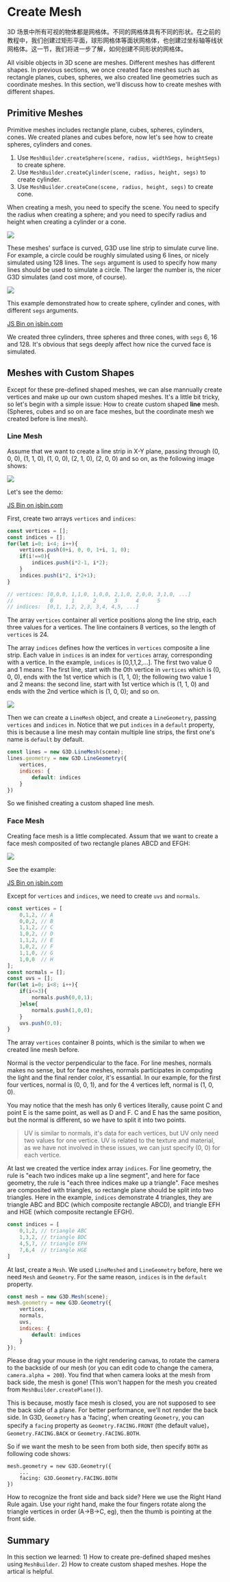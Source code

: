 # Create Mesh

3D 场景中所有可视的物体都是网格体。不同的网格体具有不同的形状。在之前的教程中，我们创建过矩形平面，球形网格体等面状网格体，也创建过坐标轴等线状网格体。这一节，我们将进一步了解，如何创建不同形状的网格体。

All visible objects in 3D scene are meshes. Different meshes has different shapes. In previous sections, we once created face meshes such as rectangle planes, cubes, spheres, we also created line geometries such as coordinate meshes. In this section, we'll discuss how to create meshes with different shapes.

## Primitive Meshes

Primitive meshes includes rectangle plane, cubes, spheres, cylinders, cones. We created planes and cubes before, now let's see how to create spheres, cylinders and cones.

1. Use `MeshBuilder.createSphere(scene, radius, widthSegs, heightSegs)` to create sphere.
2. Use `MeshBuilder.createCylinder(scene, radius, height, segs)` to create cylinder.
3. Use `MeshBuilder.createCone(scene, radius, height, segs)` to create cone.

When creating a mesh, you need to specify the scene. You need to specify the radius when creating a sphere; and you need to specify radius and height when creating a cylinder or a cone.

![](https://gw.alicdn.com/tfs/TB1ApAjphTpK1RjSZR0XXbEwXXa-591-202.png)

These meshes' surface is curved, G3D use line strip to simulate curve line. For example, a circle could be roughly simulated using 6 lines, or nicely simulated using 128 lines. The `segs` argument is used to specify how many lines should be used to simulate a circle. The larger the number is, the nicer G3D simulates (and cost more, of course).

![](https://gw.alicdn.com/tfs/TB1lS7kphTpK1RjSZFGXXcHqFXa-264-264.png)

This example demonstrated how to create sphere, cylinder and cones, with different `segs` arguments.

<a class="jsbin-embed" href="https://jsbin.com/yejoxam/latest/embed?js,output&height=500px">JS Bin on jsbin.com</a><script src="https://static.jsbin.com/js/embed.min.js?4.1.7"></script>

We created three cylinders, three spheres and three cones, with `segs` 6, 16 and 128. It's obvious that segs deeply affect how nice the curved face is simulated.

## Meshes with Custom Shapes

Except for these pre-defined shaped meshes, we can alse mannually create vertices and make up our own custom shaped meshes. It's a little bit tricky, so let's begin with a simple issue: How to create custom shaped **line** mesh. (Spheres, cubes and so on are face meshes, but the coordinate mesh we created before is line mesh).

### Line Mesh

Assume that we want to create a line strip in X-Y plane, passing through (0, 0, 0), (1, 1, 0), (1, 0, 0), (2, 1, 0), (2, 0, 0) and so on, as the following image shows:

![](https://gw.alicdn.com/tfs/TB1vWqMpCzqK1RjSZFjXXblCFXa-619-314.png)

Let's see the demo:

<a class="jsbin-embed" href="https://jsbin.com/qizitep/latest/embed?js,output&height=500px">JS Bin on jsbin.com</a><script src="https://static.jsbin.com/js/embed.min.js?4.1.7"></script>

First, create two arrays `vertices` and `indices`:

```javascript
const vertices = [];
const indices = [];
for(let i=0; i<4; i++){
    vertices.push(0+i, 0, 0, 1+i, 1, 0);
    if(i!==0){
        indices.push(i*2-1, i*2);
    }
    indices.push(i*2, i*2+1);
}

// vertices: [0,0,0, 1,1,0, 1,0,0, 2,1,0, 2,0,0, 3,1,0, ...]
//            0      1      2      3      4      5
// indices:  [0,1, 1,2, 2,3, 3,4, 4,5, ...]
```

The array `vertices` container all vertice positions along the line strip, each three values for a vertices. The line containers 8 vertices, so the length of `vertices` is 24.

The array `indices` defines how the vertices in `vertices` composite a line strip. Each value in `indices` is an index for `vertices` array, corresponding with a vertice. In the example, `indices` is [0,1,1,2,...]. The first two value 0 and 1 means: The first line, start with the 0th vertice in `vertices` which is (0, 0, 0), ends with the 1st vertice which is (1, 1, 0); the following two value 1 and 2 means: the second line, start with 1st vertice which is (1, 1, 0) and ends with the 2nd vertice which is (1, 0, 0); and so on.

![](https://gw.alicdn.com/tfs/TB1rd6ypxTpK1RjSZFGXXcHqFXa-619-321.png)

Then we can create a `LineMesh` object, and create a `LineGeometry`, passing `vertices` and `indices` in. Notice that we put `indices` in a `default` property, this is because a line mesh may contain multiple line strips, the first one's name is `default` by default.

```javascript
const lines = new G3D.LineMesh(scene);
lines.geometry = new G3D.LineGeometry({
    vertices,
    indices: {
        default: indices
    }
})
```

So we finished creating a custom shaped line mesh.

### Face Mesh

Creating face mesh is a little complecated. Assum that we want to create a face mesh composited of two rectangle planes ABCD and EFGH:

![](https://gw.alicdn.com/tfs/TB1T5nOpsfpK1RjSZFOXXa6nFXa-505-443.png)

See the example:

<a class="jsbin-embed" href="https://jsbin.com/fesokig/latest/embed?js,output&height=500px">JS Bin on jsbin.com</a><script src="https://static.jsbin.com/js/embed.min.js?4.1.7"></script>

Except for `vertices` and `indices`, we need to create `uvs` and `normals`.

```javascript
const vertices = [
    0,1,2, // A
    0,0,2, // B
    1,1,2, // C
    1,0,2, // D
    1,1,2, // E
    1,0,2, // F
    1,1,0, // G
    1,0,0  // H
];
const normals = [];
const uvs = [];
for(let i=0; i<8; i++){
    if(i<=3){
        normals.push(0,0,1);      
    }else{
        normals.push(1,0,0);
    }
    uvs.push(0,0);
}
```

The array `vertices` container 8 points, which is the similar to when we created line mesh before.

Normal is the vector perpendicular to the face. For line meshes, normals makes no sense, but for face meshes, normals participates in computing the light and the final render color, it's essantial. In our example, for the first four vertices, normal is (0, 0, 1), and for the 4 vertices left, normal is (1, 0, 0).

You may notice that the mesh has only 6 vertices literally, cause point C and point E is the same point, as well as D and F. C and E has the same position, but the normal is different, so we have to split it into two points.

> UV is similar to normals, it's data for each vertices, but UV only need two values for one vertice. UV is related to the texture and material, as we have not involved in these issues, we can just specify (0, 0) for each vertice.

At last we created the vertice index array `indices`. For line geometry, the rule is "each two indices make up a line segment", and here for face geometry, the rule is "each three indices make up a triangle". Face meshes are composited with triangles, so rectangle plane should be split into two triangles. Here in the example, `indices` demonstrate 4 triangles, they are triangle ABC and BDC (which composite rectangle ABCD), and triangle EFH and HGE (which composite rectangle EFGH).

```javascript
const indices = [
    0,1,2, // triangle ABC
    1,3,2, // triangle BDC
    4,5,7, // triangle EFH
    7,6,4  // triangle HGE
]
```

At last, create a `Mesh`. We used `LineMeshed` and `LineGeometry` before, here we need `Mesh` and `Geometry`. For the same reason, `indices` is in the `default` property.

```javascript
const mesh = new G3D.Mesh(scene);
mesh.geometry = new G3D.Geometry({
    vertices,
    normals,
    uvs,
    indices: {
        default: indices
    }
});
```

Please drag your mouse in the right rendering canvas, to rotate the camera to the backside of our mesh (or you can edit code to change the camera, `camera.alpha = 200`). You find that when camera looks at the mesh from back side, the mesh is gone! (This won't happen for the mesh you created from `MeshBuilder.createPlane()`).

This is because, mostly face mesh is closed, you are not supposed to see the back side of a plane. For better performance, we'll not render the back side. In G3D, `Geometry` has a 'facing', when creating `Geometry`, you can specify a `facing` property as `Geometry.FACING.FRONT` (the default value)，`Geometry.FACING.BACK` or `Geometry.FACING.BOTH`.

So if we want the mesh to be seen from both side, then specify `BOTH` as following code shows:

```
mesh.geometry = new G3D.Geometry({
    ...
    facing: G3D.Geometry.FACING.BOTH
})
```

How to recognize the front side and back side? Here we use the Right Hand Rule again. Use your right hand, make the four fingers rotate along the triangle vertices in order (A->B->C, eg), then the thumb is pointing at the front side.

## Summary

In this section we learned: 1) How to create pre-defined shaped meshes using `MeshBuilder`. 2) How to create custom shaped meshes. Hope the artical is helpful.














